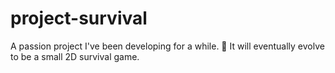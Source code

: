 # project-survival
A passion project I've been developing for a while. 🙂 It will eventually evolve to be a small 2D survival game.

